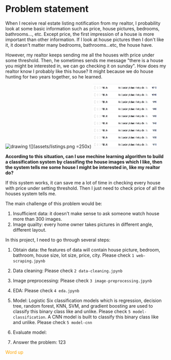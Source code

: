 # Problem statement

When I receive real estate listing notification from my realtor, I probability look at some basic information such as price, house pictures, bedrooms, bathrooms..., etc. Except price, the first impression of a house is more important than other information. If I look at house pictures then I don't like it, it doesn't matter many bedrooms, bathrooms...etc, the house have. 

However, my realtor keeps sending me all the houses with price under some threshold. Then, he sometimes sends me message "there is a house you might be interested in, we can go checking it on sunday". How does my realtor know I probably like this house? It might because we do house hunting for two years together, so he learned.

<img src="drawing.jpg" alt="drawing" width="200"/>
![](assets/listings.png =250x)

<img src="https://github.com/Kenghsin/house-image-classification/blob/master/assets/listings.png" width="200" height="200" />

**According to this situation, can I use mechine learning algorithm to build a classification system by classifing the house images which I like, then the system tells me some house I might be interested in, like my realtor do?**

If this system works, it can save me a lot of time in checking every house with price under setting threshold. Then I just need to check price of all the houses system tells me.

The main challenge of this problem would be:

1. Insufficient data: it doesn't make sense to ask someone watch house more than 300 images.
2. Image quailty: every home owner takes pictures in different angle, different layout. 

In this project, I need to go through several steps:
1. Obtain data: the features of data will contain house picture, bedroom, bathroom, house size, lot size, price, city. Please check `1 web-scraping.jpynb`

2. Data cleaning: Please check `2 data-cleaning.jpynb`

3. Image preprocessing: Please check `3 image-preprocessing.jpynb`

4. EDA: Please check `4 eda.jpynb`

5. Model: Logistic Six classification models which is regression, decision tree, random forest, KNN, SVM, and gradient boosting are used to classify this binary class like and unlike. Please check `5 model-classification`. A CNN model is built to classify this binary class like and unlike. Please check `5 model-cnn`

6. Evaluate model:

7. Answer the problem: 123

<span style="color:orange;">Word up</span>



